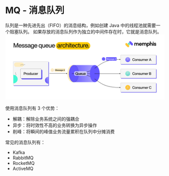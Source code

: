 
# MQ - 消息队列
队列是一种先进先出（FIFO）的消息结构，例如创建 Java 中的线程池就需要一个阻塞队列。
如果存放的消息队列作为独立的中间件存在时，它就是消息队列。
![image.png](./../assets/1710592696010-0cc4f7f9-3fd8-4123-9cce-55ba008de16e.png)

使用消息队列有 3 个优势：

- 解耦：解除业务系统之间的强耦合
- 异步：将时效性不高的业务转换为异步操作
- 削峰：将瞬间的峰值业务流量累积在队列中分摊消费

常见的消息队列有：

- Kafka
- RabbitMQ
- RocketMQ
- ActiveMQ

